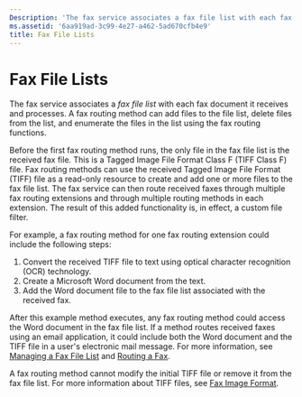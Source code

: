 ```yaml
---
Description: 'The fax service associates a fax file list with each fax document it receives and processes.'
ms.assetid: '6aa919ad-3c99-4e27-a462-5ad670cfb4e9'
title: Fax File Lists
---
```


# Fax File Lists

The fax service associates a *fax file list* with each fax document it receives and processes. A fax routing method can add files to the file list, delete files from the list, and enumerate the files in the list using the fax routing functions.

Before the first fax routing method runs, the only file in the fax file list is the received fax file. This is a Tagged Image File Format Class F (TIFF Class F) file. Fax routing methods can use the received Tagged Image File Format (TIFF) file as a read-only resource to create and add one or more files to the fax file list. The fax service can then route received faxes through multiple fax routing extensions and through multiple routing methods in each extension. The result of this added functionality is, in effect, a custom file filter.

For example, a fax routing method for one fax routing extension could include the following steps:

1.  Convert the received TIFF file to text using optical character recognition (OCR) technology.
2.  Create a Microsoft Word document from the text.
3.  Add the Word document file to the fax file list associated with the received fax.

After this example method executes, any fax routing method could access the Word document in the fax file list. If a method routes received faxes using an email application, it could include both the Word document and the TIFF file in a user's electronic mail message. For more information, see [Managing a Fax File List](-mfax-managing-a-fax-file-list.md) and [Routing a Fax](-mfax-routing-a-fax.md).

A fax routing method cannot modify the initial TIFF file or remove it from the fax file list. For more information about TIFF files, see [Fax Image Format](-mfax-fax-image-format.md).

 

 



